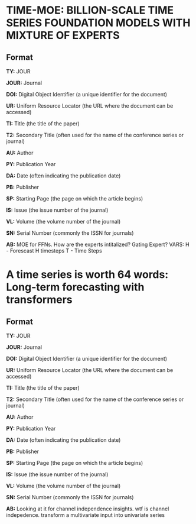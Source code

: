# TIME-MOE: BILLION-SCALE TIME SERIES FOUNDATION MODELS WITH MIXTURE OF EXPERTS

## Format

**TY:** JOUR

**JOUR:** Journal

**DOI:** Digital Object Identifier (a unique identifier for the document)

**UR:** Uniform Resource Locator (the URL where the document can be accessed)

**TI:** Title (the title of the paper)

**T2:** Secondary Title (often used for the name of the conference series or journal)

**AU:** Author

**PY:** Publication Year

**DA:** Date (often indicating the publication date)

**PB:** Publisher

**SP:** Starting Page (the page on which the article begins)

**IS:** Issue (the issue number of the journal)

**VL:** Volume (the volume number of the journal)

**SN:** Serial Number (commonly the ISSN for journals)

**AB:** MOE for FFNs. How are the experts intitalized? Gating Expert?
        VARS: H - Forescast H timesteps
              T - Time Steps



# A time series is worth 64 words: Long-term forecasting with transformers

## Format

**TY:** JOUR

**JOUR:** Journal

**DOI:** Digital Object Identifier (a unique identifier for the document)

**UR:** Uniform Resource Locator (the URL where the document can be accessed)

**TI:** Title (the title of the paper)

**T2:** Secondary Title (often used for the name of the conference series or journal)

**AU:** Author

**PY:** Publication Year

**DA:** Date (often indicating the publication date)

**PB:** Publisher

**SP:** Starting Page (the page on which the article begins)

**IS:** Issue (the issue number of the journal)

**VL:** Volume (the volume number of the journal)

**SN:** Serial Number (commonly the ISSN for journals)

**AB:** Looking at it for channel independence insights. wtf is channel indepedence. transform a multivariate input into univariate series